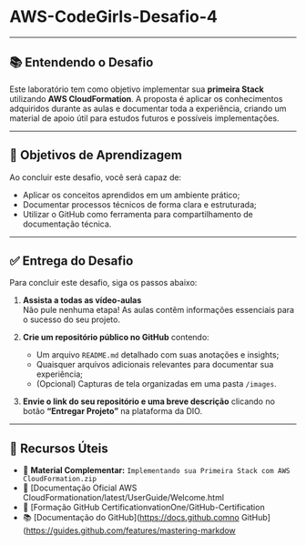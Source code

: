 # AWS-CodeGirls-Desafio-4

---
## 📚 Entendendo o Desafio

Este laboratório tem como objetivo implementar sua **primeira Stack** utilizando **AWS CloudFormation**. A proposta é aplicar os conhecimentos adquiridos durante as aulas e documentar toda a experiência, criando um material de apoio útil para estudos futuros e possíveis implementações.

----

## 🎯 Objetivos de Aprendizagem

Ao concluir este desafio, você será capaz de:

- Aplicar os conceitos aprendidos em um ambiente prático;
- Documentar processos técnicos de forma clara e estruturada;
- Utilizar o GitHub como ferramenta para compartilhamento de documentação técnica.

---

## ✅ Entrega do Desafio

Para concluir este desafio, siga os passos abaixo:

1. **Assista a todas as vídeo-aulas**  
   Não pule nenhuma etapa! As aulas contêm informações essenciais para o sucesso do seu projeto.

2. **Crie um repositório público no GitHub** contendo:
   - Um arquivo `README.md` detalhado com suas anotações e insights;
   - Quaisquer arquivos adicionais relevantes para documentar sua experiência;
   - (Opcional) Capturas de tela organizadas em uma pasta `/images`.

3. **Envie o link do seu repositório e uma breve descrição** clicando no botão **“Entregar Projeto”** na plataforma da DIO.

---


## 🔗 Recursos Úteis

- 📁 **Material Complementar:** `Implementando sua Primeira Stack com AWS CloudFormation.zip`
- 📘 [Documentação Oficial AWS CloudFormationation/latest/UserGuide/Welcome.html
- 🧠 [Formação GitHub CertificationvationOne/GitHub-Certification
- 📚 [Documentação do GitHub](https://docs.github.comno GitHub](https://guides.github.com/features/mastering-markdow

